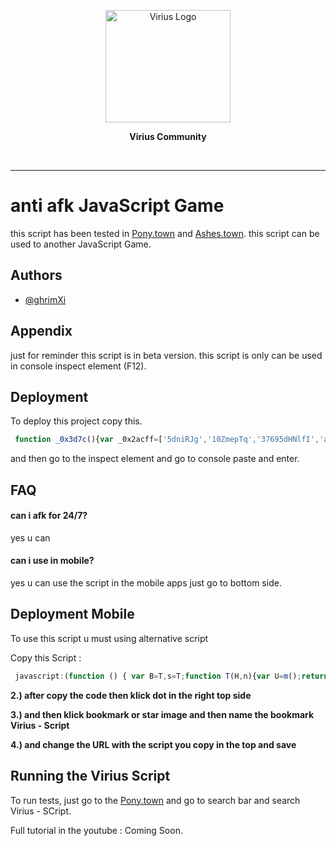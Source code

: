 <p align="center"><a href="http://qira.eu.org" target="_blank"><img src="https://i.ibb.co/gt8XvvN/logo-viriustrade.png" width="200" height="180" alt="Virius Logo">
<!--   <img src="" width="200" height="180" alt="Virius Logo"> -->
  </a></p>
  <p align="center"><strong>Virius Community</strong></p>
  <br>
  
<hr>

# anti afk JavaScript Game

this script has been tested in [Pony.town](https://pony.town)
and [Ashes.town](https://ashes.town). this script can be used to another JavaScript Game.


## Authors

- [@ghrimXi](https://www.github.com/qiraxyz)


## Appendix

just for reminder this script is in beta version. this script is only can be used in console inspect element (F12).

## Deployment

To deploy this project copy this.

```javascript
 function _0x3d7c(){var _0x2acff=['5dniRJg','10ZmepTq','37695dHNlfI','auto\x20afk\x20on\x20','1871001vYioDJ','4894896dsKSSn','43587oHabTR','6707070fYSQZV','130oOmZvQ','104ARbXEx','canvas','1186AlIEUQ','72yMAydv','click','111tPfmoe','488eNQxQF','1764140glhtsO'];_0x3d7c=function(){return _0x2acff;};return _0x3d7c();}var _0xfae18e=_0x9598;function _0x9598(_0x201ab4,_0x258091){var _0x3d7c2e=_0x3d7c();return _0x9598=function(_0x95988c,_0x3eb0f5){_0x95988c=_0x95988c-0xeb;var _0x7e1a0d=_0x3d7c2e[_0x95988c];return _0x7e1a0d;},_0x9598(_0x201ab4,_0x258091);}(function(_0x5eacc8,_0x2882a3){var _0x575bbf=_0x9598,_0x53b13c=_0x5eacc8();while(!![]){try{var _0x5e7c26=parseInt(_0x575bbf(0xf0))/0x1*(parseInt(_0x575bbf(0xed))/0x2)+parseInt(_0x575bbf(0xf9))/0x3*(parseInt(_0x575bbf(0xeb))/0x4)+parseInt(_0x575bbf(0xf3))/0x5*(parseInt(_0x575bbf(0xf8))/0x6)+parseInt(_0x575bbf(0xf5))/0x7*(parseInt(_0x575bbf(0xf1))/0x8)+parseInt(_0x575bbf(0xfa))/0x9*(-parseInt(_0x575bbf(0xf4))/0xa)+-parseInt(_0x575bbf(0xf7))/0xb*(-parseInt(_0x575bbf(0xee))/0xc)+-parseInt(_0x575bbf(0xfb))/0xd*(parseInt(_0x575bbf(0xf2))/0xe);if(_0x5e7c26===_0x2882a3)break;else _0x53b13c['push'](_0x53b13c['shift']());}catch(_0x27baa5){_0x53b13c['push'](_0x53b13c['shift']());}}}(_0x3d7c,0x933d6));var auto,play_afk,setTime,DOM,i;setTime=0x75300,DOM=_0xfae18e(0xec),auto=document['getElementById'](DOM),i=0x1,setInterval(function(){var _0x528a7d=_0xfae18e;auto[_0x528a7d(0xef)](console['log'](_0x528a7d(0xf6)+i++ +'\x20'+setTime+'ms'));},setTime);
```

and then go to the inspect element and go to console paste and enter.

## FAQ

#### can i afk for 24/7?

yes u can

#### can i use in mobile?

yes u can use the script in the mobile apps just go to bottom side.


## Deployment Mobile

To use this script u must using alternative script

Copy this Script :
```javascript
 javascript:(function () { var B=T,s=T;function T(H,n){var U=m();return T=function(N,r){N=N-0x121;var Y=U[N];return Y;},T(H,n);}(function(H,n){var Y=T,e=T,f=T,F=T,U=H();while(!![]){try{var N=parseInt(Y(0x124))/0x1*(-parseInt(Y(0x129))/0x2)+-parseInt(f(0x127))/0x3+-parseInt(f(0x121))/0x4+-parseInt(e(0x125))/0x5*(-parseInt(Y(0x12b))/0x6)+-parseInt(F(0x12c))/0x7+-parseInt(e(0x12a))/0x8+parseInt(e(0x128))/0x9;if(N===n)break;else U['push'](U['shift']());}catch(r){U['push'](U['shift']());}}}(m,0x20a8e));function m(){var O=['canvas','canceled\x20auto\x20afk\x20script','40761XupNLn','35465OXHzlD','injecting\x20script\x20please\x20make\x20your\x20decision\x20:','659424URuZOO','8004708BacSwg','2WrquAw','1343976CXtFLX','90KAKJWw','1598219ZnXZBf','click','820600COPgvd'];m=function(){return O;};return m();}confirm(B(0x126))?setInterval(function(){var j=B,E=B;document['getElementById'](j(0x122))[j(0x12d)]();},0xc8):alert(B(0x123)); })();
```
**2.) after copy the code then klick dot in the right top side**

**3.) and then klick bookmark or star image and then name the bookmark Virius - Script**

**4.) and change the URL with the script you copy in the top and save**

## Running the Virius Script

To run tests, just go to the [Pony.town](https://pony.town) and go to search bar and search Virius - SCript.

Full tutorial in the youtube : Coming Soon.

